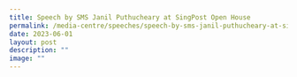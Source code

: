 ```yaml
---
title: Speech by SMS Janil Puthucheary at SingPost Open House
permalink: /media-centre/speeches/speech-by-sms-janil-puthucheary-at-singpost-open-house/
date: 2023-06-01
layout: post
description: ""
image: ""
---
```

